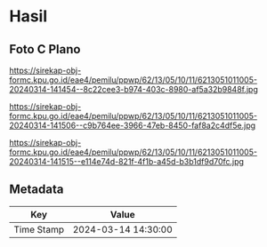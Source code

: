 # Hasil

## Foto C Plano

https://sirekap-obj-formc.kpu.go.id/eae4/pemilu/ppwp/62/13/05/10/11/6213051011005-20240314-141454--8c22cee3-b974-403c-8980-af5a32b9848f.jpg

https://sirekap-obj-formc.kpu.go.id/eae4/pemilu/ppwp/62/13/05/10/11/6213051011005-20240314-141506--c9b764ee-3966-47eb-8450-faf8a2c4df5e.jpg

https://sirekap-obj-formc.kpu.go.id/eae4/pemilu/ppwp/62/13/05/10/11/6213051011005-20240314-141515--e114e74d-821f-4f1b-a45d-b3b1df9d70fc.jpg


## Metadata

| Key        | Value               |
| ---------- | ------------------- |
| Time Stamp | 2024-03-14 14:30:00 |



